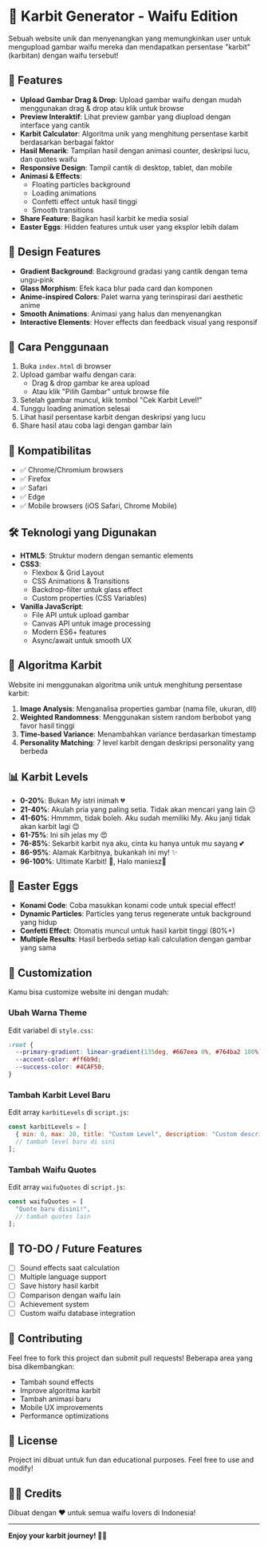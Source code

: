 # 💖 Karbit Generator - Waifu Edition

Sebuah website unik dan menyenangkan yang memungkinkan user untuk mengupload gambar waifu mereka dan mendapatkan persentase "karbit" (karbitan) dengan waifu tersebut!

## 🌟 Features

- **Upload Gambar Drag & Drop**: Upload gambar waifu dengan mudah menggunakan drag & drop atau klik untuk browse
- **Preview Interaktif**: Lihat preview gambar yang diupload dengan interface yang cantik
- **Karbit Calculator**: Algoritma unik yang menghitung persentase karbit berdasarkan berbagai faktor
- **Hasil Menarik**: Tampilan hasil dengan animasi counter, deskripsi lucu, dan quotes waifu
- **Responsive Design**: Tampil cantik di desktop, tablet, dan mobile
- **Animasi & Effects**: 
  - Floating particles background
  - Loading animations
  - Confetti effect untuk hasil tinggi
  - Smooth transitions
- **Share Feature**: Bagikan hasil karbit ke media sosial
- **Easter Eggs**: Hidden features untuk user yang eksplor lebih dalam

## 🎨 Design Features

- **Gradient Background**: Background gradasi yang cantik dengan tema ungu-pink
- **Glass Morphism**: Efek kaca blur pada card dan komponen
- **Anime-inspired Colors**: Palet warna yang terinspirasi dari aesthetic anime
- **Smooth Animations**: Animasi yang halus dan menyenangkan
- **Interactive Elements**: Hover effects dan feedback visual yang responsif

## 🚀 Cara Penggunaan

1. Buka `index.html` di browser
2. Upload gambar waifu dengan cara:
   - Drag & drop gambar ke area upload
   - Atau klik "Pilih Gambar" untuk browse file
3. Setelah gambar muncul, klik tombol "Cek Karbit Level!"
4. Tunggu loading animation selesai
5. Lihat hasil persentase karbit dengan deskripsi yang lucu
6. Share hasil atau coba lagi dengan gambar lain

## 📱 Kompatibilitas

- ✅ Chrome/Chromium browsers
- ✅ Firefox
- ✅ Safari
- ✅ Edge
- ✅ Mobile browsers (iOS Safari, Chrome Mobile)

## 🛠️ Teknologi yang Digunakan

- **HTML5**: Struktur modern dengan semantic elements
- **CSS3**: 
  - Flexbox & Grid Layout
  - CSS Animations & Transitions
  - Backdrop-filter untuk glass effect
  - Custom properties (CSS Variables)
- **Vanilla JavaScript**:
  - File API untuk upload gambar
  - Canvas API untuk image processing
  - Modern ES6+ features
  - Async/await untuk smooth UX

## 🎯 Algoritma Karbit

Website ini menggunakan algoritma unik untuk menghitung persentase karbit:

1. **Image Analysis**: Menganalisa properties gambar (nama file, ukuran, dll)
2. **Weighted Randomness**: Menggunakan sistem random berbobot yang favor hasil tinggi
3. **Time-based Variance**: Menambahkan variance berdasarkan timestamp
4. **Personality Matching**: 7 level karbit dengan deskripsi personality yang berbeda

## 📊 Karbit Levels

- **0-20%**: Bukan My istri inimah 💔
- **21-40%**: Akulah pria yang paling setia. Tidak akan mencari yang lain 😐  
- **41-60%**: Hmmmm, tidak boleh. Aku sudah memiliki My. Aku janji tidak akan karbit lagi 😊
- **61-75%**: Ini sih jelas my 😍
- **76-85%**: Sekarbit karbit nya aku, cinta ku hanya untuk mu sayang 💕
- **86-95%**: Alamak Karbitnya, bukankah ini my! ✨
- **96-100%**: Ultimate Karbit! 👑, Halo maniesz😤

## 🎪 Easter Eggs

- **Konami Code**: Coba masukkan konami code untuk special effect!
- **Dynamic Particles**: Particles yang terus regenerate untuk background yang hidup
- **Confetti Effect**: Otomatis muncul untuk hasil karbit tinggi (80%+)
- **Multiple Results**: Hasil berbeda setiap kali calculation dengan gambar yang sama

## 🔧 Customization

Kamu bisa customize website ini dengan mudah:

### Ubah Warna Theme
Edit variabel di `style.css`:
```css
:root {
  --primary-gradient: linear-gradient(135deg, #667eea 0%, #764ba2 100%);
  --accent-color: #ff6b9d;
  --success-color: #4CAF50;
}
```

### Tambah Karbit Level Baru
Edit array `karbitLevels` di `script.js`:
```javascript
const karbitLevels = [
  { min: 0, max: 20, title: "Custom Level", description: "Custom description..." },
  // tambah level baru di sini
];
```

### Tambah Waifu Quotes
Edit array `waifuQuotes` di `script.js`:
```javascript
const waifuQuotes = [
  "Quote baru disini!",
  // tambah quotes lain
];
```

## 📝 TO-DO / Future Features

- [ ] Sound effects saat calculation
- [ ] Multiple language support
- [ ] Save history hasil karbit
- [ ] Comparison dengan waifu lain
- [ ] Achievement system
- [ ] Custom waifu database integration

## 🤝 Contributing

Feel free to fork this project dan submit pull requests! Beberapa area yang bisa dikembangkan:

- Tambah sound effects
- Improve algoritma karbit
- Tambah animasi baru
- Mobile UX improvements
- Performance optimizations

## 📄 License

Project ini dibuat untuk fun dan educational purposes. Feel free to use and modify!

## 👨‍💻 Credits

Dibuat dengan ❤️ untuk semua waifu lovers di Indonesia!

---

**Enjoy your karbit journey! 💖✨**